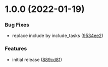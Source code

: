 # 1.0.0 (2022-01-19)


### Bug Fixes

* replace include by include_tasks ([9534ee2](https://github.com/de-it-krachten/ansible-role-powershell_linux/commit/9534ee2519269d472d8feb6b99edd2e3ff9483e7))


### Features

* initial release ([889cd81](https://github.com/de-it-krachten/ansible-role-powershell_linux/commit/889cd81766e38e7baf2e61531d82f7484d4d0327))
